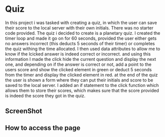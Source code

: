 # Quiz
In this project i was tasked with creating a quiz, in which the user can save their score to the local server with their own initials. There was no starter code provided. The quiz i decided to create is a planetary quiz. I created the timer loop and made it go on for 60 seconds, provided the user either gets no answers incorrect (this deducts 5 seconds of their timer) or completes the quiz withing the time allocated. I then used data attributes to allow me to know if the lcicked answer is indeed correct or incorrect. and using this information I made the click hide the current question and display the next one, and depending on if the answer is correct or not, add a point to the users score and show the clicked element in green or deduct 5 seconds from the timer and display the clicked element in red. at the end of the quiz the user is shown a form where they can put their initials and score to be saved to the local server. I added an if statement to the click function which allows them to store their scores, which makes sure that the score provided is indeed the score they got in the quiz.  
## ScreenShot
## How to access the page
